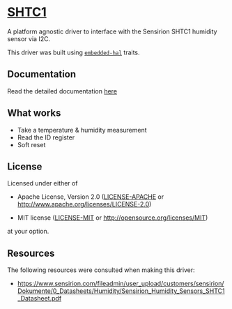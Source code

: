 # [SHTC1](https://crates.io/crates/shtc1)

A platform agnostic driver to interface with the Sensirion SHTC1 humidity sensor via I2C.

This driver was built using [`embedded-hal`] traits.

[`embedded-hal`]: https://docs.rs/embedded-hal/

## Documentation
 Read the detailed documentation [here](https://docs.rs/shtc1/)

## What works

- Take a temperature & humidity measurement
- Read the ID register
- Soft reset


## License

Licensed under either of

- Apache License, Version 2.0 ([LICENSE-APACHE](LICENSE-APACHE) or
  http://www.apache.org/licenses/LICENSE-2.0)

- MIT license ([LICENSE-MIT](LICENSE-MIT) or http://opensource.org/licenses/MIT)

at your option.

## Resources

The following resources were consulted when making this driver:
- https://www.sensirion.com/fileadmin/user_upload/customers/sensirion/Dokumente/0_Datasheets/Humidity/Sensirion_Humidity_Sensors_SHTC1_Datasheet.pdf
